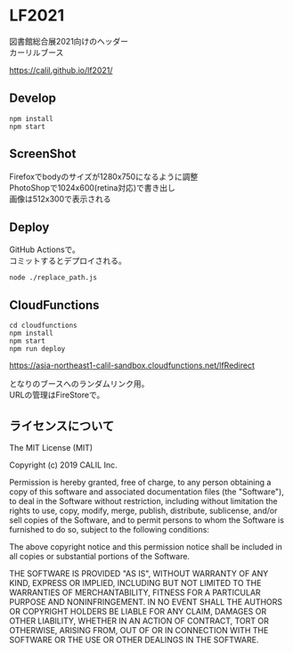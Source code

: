 # LF2021

図書館総合展2021向けのヘッダー  
カーリルブース

https://calil.github.io/lf2021/

## Develop

```
npm install  
npm start
```

## ScreenShot

Firefoxでbodyのサイズが1280x750になるように調整  
PhotoShopで1024x600(retina対応)で書き出し  
画像は512x300で表示される


## Deploy

GitHub Actionsで。  
コミットするとデプロイされる。  

```
node ./replace_path.js
```

## CloudFunctions

```
cd cloudfunctions
npm install  
npm start
npm run deploy
```

https://asia-northeast1-calil-sandbox.cloudfunctions.net/lfRedirect

となりのブースへのランダムリンク用。  
URLの管理はFireStoreで。

## ライセンスについて

The MIT License (MIT)

Copyright (c) 2019 CALIL Inc.

Permission is hereby granted, free of charge, to any person obtaining a copy
of this software and associated documentation files (the "Software"), to deal
in the Software without restriction, including without limitation the rights
to use, copy, modify, merge, publish, distribute, sublicense, and/or sell
copies of the Software, and to permit persons to whom the Software is
furnished to do so, subject to the following conditions:

The above copyright notice and this permission notice shall be included in all
copies or substantial portions of the Software.

THE SOFTWARE IS PROVIDED "AS IS", WITHOUT WARRANTY OF ANY KIND, EXPRESS OR
IMPLIED, INCLUDING BUT NOT LIMITED TO THE WARRANTIES OF MERCHANTABILITY,
FITNESS FOR A PARTICULAR PURPOSE AND NONINFRINGEMENT. IN NO EVENT SHALL THE
AUTHORS OR COPYRIGHT HOLDERS BE LIABLE FOR ANY CLAIM, DAMAGES OR OTHER
LIABILITY, WHETHER IN AN ACTION OF CONTRACT, TORT OR OTHERWISE, ARISING FROM,
OUT OF OR IN CONNECTION WITH THE SOFTWARE OR THE USE OR OTHER DEALINGS IN THE
SOFTWARE.
